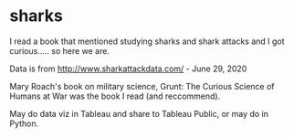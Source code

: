 # sharks
I read a book that mentioned studying sharks and shark attacks and I got curious..... so here we are.

Data is from http://www.sharkattackdata.com/ - June 29, 2020

Mary Roach's book on military science, Grunt: The Curious Science of Humans at War was the book I read (and reccommend).

May do data viz in Tableau and share to Tableau Public, or may do in Python.

